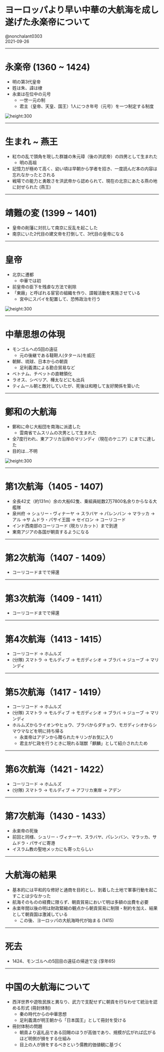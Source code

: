 # ヨーロッパより早い中華の大航海を成し遂げた永楽帝について

@nonchalant0303  
2021-09-26

---

# 永楽帝 (1360 ~ 1424)

- 明の第3代皇帝
- 姓は朱、諱は棣
- 永楽は在位中の元号
  - 一世一元の制
  - 君主（皇帝、天皇、国王）1人につき年号（元号）を一つ制定する制度

![height:300](images/ihara/eirakutei1.jpeg)

---

# 生まれ ~ 燕王

- 紅巾の乱で頭角を現した群雄の朱元璋（後の洪武帝）の四男として生まれた
  - 明の高祖
- 記憶力が極めて高く、幼い頃は早朝から学者を招き、一度読んだ本の内容は忘れなかったとされる
- 戦場での能力と勇敢さを洪武帝から認められて、現在の北京にあたる燕の地に封ぜられた (燕王)

---

# 靖難の変 (1399 ~ 1401)

- 皇帝の削藩に対抗して南京に反乱を起こした
- 南京にいた2代目の建文帝を打倒して、3代目の皇帝になる

---

# 皇帝

- 北京に遷都
  - 中華では初
- 前皇帝の臣下を残虐な方法で削除
- 「東廠」と呼ばれる宦官の組織を作り、諜報活動を実施させている
  - 宮中にスパイを配置して、恐怖政治を行う

![height:300](images/ihara/eirakutei2.png)

---

# 中華思想の体現

- モンゴルへの5回の遠征
  - 元の後継である韃靼人(タタール)を威圧
- 朝鮮、琉球、日本からの朝貢
  - 足利義満による勘合貿易など
- ベトナム、チベットの直轄領化
- ラオス、シベリア、樺太などにも出兵
- ティムール朝と敵対していたが、死後は和睦して友好関係を築いた

---

# 鄭和の大航海

- 鄭和に命じ大船団を南海に派遣した
  - 雲南省でムスリムの次男として生まれた
- 全7度行われ、東アフリカ沿岸のマリンディ（現在のケニア）にまでに達した
- 目的は...不明

![height:300](images/ihara/eirakutei3.jpeg)

---

# 第1次航海（1405 - 1407)

- 全長42丈（約131m）余の大船62隻、乗組員総数2万7800名余りからなる大艦隊
- 泉州府 → シュリー・ヴィナーヤ → スラバヤ → パレンバン → マラッカ → アル →サ ムドラ・パサイ王国 → セイロン → コーリコード
- インド西南部のコーリコード (現カリカット）まで到達
- 東南アジアの各国が朝貢するようになる

---

# 第2次航海（1407 - 1409）

- コーリコードまでで帰還

---

# 第3次航海（1409 - 1411）

- コーリコードまでで帰還

---

# 第4次航海（1413 - 1415）

- コーリコード → ホムルズ
- (分隊) スマトラ → モルディブ → モガディシオ → ブラバ → ジューブ → マリンディ

---

# 第5次航海（1417 - 1419）

- コーリコード → ホムルズ
- (分隊) スマトラ → モルディブ → モガディシオ → ブラバ → ジューブ → マリンディ
- ホルムズからライオンやヒョウ、ブラバからダチョウ、モガディシオからシマウマなどを明に持ち帰る
  - 永楽帝はアデンから贈られたキリンがお気に入り
  - 君主が仁政を行うときに現れる瑞獣「麒麟」として紹介されたため

---

# 第6次航海（1421 - 1422）

- コーリコード → ホムルズ
- (分隊) スマトラ → モルディブ → アフリカ東岸 → アデン

---

# 第7次航海（1430 - 1433）

- 永楽帝の死後
- 前回と同様、シュリー・ヴィナーヤ、スラバヤ、パレンバン、マラッカ、サムドラ・パサイに寄港
- イスラム教の聖地メッカにも寄ったらしい

---

# 大航海の結果

- 基本的には平和的な修好と通商を目的とし、到着した土地で軍事行動を起こすことは少なかった
- 航海そのものの経費に限らず、朝貢貿易において明は多額の出費を必要
- 永楽年間以後の明は財政緊縮の観点から朝貢貿易に制限・制約を加え、結果として朝貢国は激減している
  - この後、ヨーロッパの大航海時代が始まる (1415)

---

# 死去

- 1424、モンゴルへの5回目の遠征の帰途で没 (享年65)

---

# 中国の大航海について

- 西洋世界や遊牧民族と異なり、武力で支配せずに朝貢を行なわせて統治を認める形式 (冊封体制)
  - 秦の時代からの中華思想
  - 足利義満が明王朝から「日本国王」として冊封を受ける
- 冊封体制の問題
  - 朝貢より返礼品である回賜のほうが高価であり、規模が広がれば広がるほど明側が損をする仕組み
  - 目上の人が損をするべきという儒教的価値観に基づく
